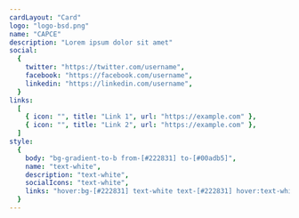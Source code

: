 ```yaml
---
cardLayout: "Card"
logo: "logo-bsd.png"
name: "CAPCE"
description: "Lorem ipsum dolor sit amet"
social:
  {
    twitter: "https://twitter.com/username",
    facebook: "https://facebook.com/username",
    linkedin: "https://linkedin.com/username",
  }
links:
  [
    { icon: "", title: "Link 1", url: "https://example.com" },
    { icon: "", title: "Link 2", url: "https://example.com" },
  ]
style:
  {
    body: "bg-gradient-to-b from-[#222831] to-[#00adb5]",
    name: "text-white",
    description: "text-white",
    socialIcons: "text-white",
    links: "hover:bg-[#222831] text-white text-[#222831] hover:text-white",
  }
---
```

